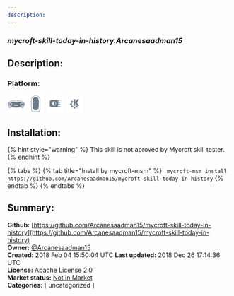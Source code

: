 ```yaml
---
description: 
---
```


### _mycroft-skill-today-in-history.Arcanesaadman15_  
## Description:  
  
  
  
### Platform:  
 ![Mark I](../.gitbook/assets/mark-1-icon.png)  ![Mark II](../.gitbook/assets/mark-2-icon.png)  ![Picroft](../.gitbook/assets/picroft-icon.png)  ![plasmoid](../.gitbook/assets/kde.png)   
## Installation:  
{% hint style="warning" %}
This skill is not aproved by Mycroft skill tester.
{% endhint %}
    
{% tabs %}
{% tab title="Install by mycroft-msm" %}
``` mycroft-msm install https://github.com/Arcanesaadman15/mycroft-skill-today-in-history```
{% endtab %}
  {% endtabs %}
    
## Summary:  
**Github:** [https://github.com/Arcanesaadman15/mycroft-skill-today-in-history](https://github.com/Arcanesaadman15/mycroft-skill-today-in-history)  
**Owner:** [@Arcanesaadman15](https://github.com/Arcanesaadman15)  
**Created:** 2018 Feb 04 15:50:04 UTC  **Last updated:** 2018 Dec 26 17:14:36 UTC  
**License:** Apache License 2.0  
**Market status:** [Not in Market](https://market.mycroft.ai/skill/)  
**Categories:** [ uncategorized ]   
